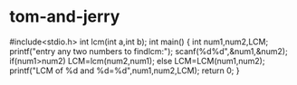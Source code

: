 # tom-and-jerry
#include<stdio.h>
int lcm(int a,int b);
int main()
{
  int num1,num2,LCM;
  printf("entry any two numbers to findlcm:");
  scanf(%d%d",&num1,&num2);
    if(num1>num2)
      LCM=lcm(num2,num1);
    else
      LCM=LCM(num1,num2);
  printf("LCM of %d and %d=%d",num1,num2,LCM);
  return 0;
  }
  
